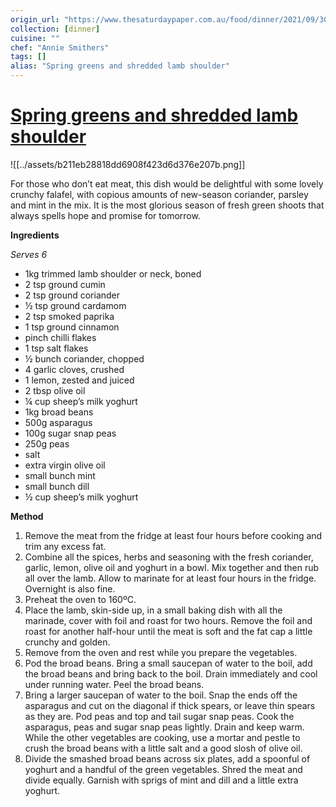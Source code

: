 ```yaml
---
origin_url: "https://www.thesaturdaypaper.com.au/food/dinner/2021/09/30/spring-greens-and-shredded-lamb-shoulder/163188720012474"
collection: [dinner]
cuisine: ""
chef: "Annie Smithers"
tags: []
alias: "Spring greens and shredded lamb shoulder"
---
```

# [Spring greens and shredded lamb shoulder](https://www.thesaturdaypaper.com.au/food/dinner/2021/09/30/spring-greens-and-shredded-lamb-shoulder/163188720012474)

![[../assets/b211eb28818dd6908f423d6d376e207b.png]]

For those who don’t eat meat, this dish would be delightful with some lovely crunchy falafel, with copious amounts of new-season coriander, parsley and mint in the mix. It is the most glorious season of fresh green shoots that always spells hope and promise for tomorrow.

**Ingredients**

_Serves 6_

-   1kg trimmed lamb shoulder or neck, boned
-   2 tsp ground cumin
-   2 tsp ground coriander
-   ½ tsp ground cardamom
-   2 tsp smoked paprika
-   1 tsp ground cinnamon
-   pinch chilli flakes
-   1 tsp salt flakes
-   ½ bunch coriander, chopped
-   4 garlic cloves, crushed
-   1 lemon, zested and juiced
-   2 tbsp olive oil
-   ¼ cup sheep’s milk yoghurt
-   1kg broad beans
-   500g asparagus
-   100g sugar snap peas
-   250g peas
-   salt
-   extra virgin olive oil
-   small bunch mint
-   small bunch dill
-   ½ cup sheep’s milk yoghurt

**Method**

1.  Remove the meat from the fridge at least four hours before cooking and trim any excess fat.
2.  Combine all the spices, herbs and seasoning with the fresh coriander, garlic, lemon, olive oil and yoghurt in a bowl. Mix together and then rub all over the lamb. Allow to marinate for at least four hours in the fridge. Overnight is also fine.
3.  Preheat the oven to 160ºC.
4.  Place the lamb, skin-side up, in a small baking dish with all the marinade, cover with foil and roast for two hours. Remove the foil and roast for another half-hour until the meat is soft and the fat cap a little crunchy and golden.
5.  Remove from the oven and rest while you prepare the vegetables.
6.  Pod the broad beans. Bring a small saucepan of water to the boil, add the broad beans and bring back to the boil. Drain immediately and cool under running water. Peel the broad beans.
7.  Bring a larger saucepan of water to the boil. Snap the ends off the asparagus and cut on the diagonal if thick spears, or leave thin spears as they are. Pod peas and top and tail sugar snap peas. Cook the asparagus, peas and sugar snap peas lightly. Drain and keep warm. While the other vegetables are cooking, use a mortar and pestle to crush the broad beans with a little salt and a good slosh of olive oil.
8.  Divide the smashed broad beans across six plates, add a spoonful of yoghurt and a handful of the green vegetables. Shred the meat and divide equally. Garnish with sprigs of mint and dill and a little extra yoghurt.
